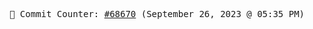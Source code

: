 <p align="center">
    <samp>
        📮 Commit Counter: <a href="https://github.com/Javascript-void0/Javascript-void0/commits/main">#68670</a> (September 26, 2023 @ 05:35 PM)
    </samp>
</p>
